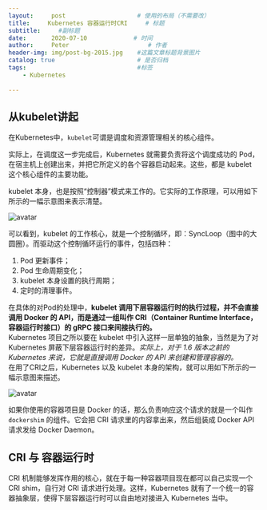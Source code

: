 ```yaml
---
layout:     post                    # 使用的布局（不需要改）
title:     Kubernetes 容器运行时CRI     # 标题 
subtitle:     #副标题
date:       2020-07-10             # 时间
author:     Peter                      # 作者
header-img: img/post-bg-2015.jpg    #这篇文章标题背景图片
catalog: true                       # 是否归档
tags:                               #标签
    - Kubernetes
    
---
```



## 从kubelet讲起

在Kubernetes中，`kubelet`可谓是调度和资源管理相关的核心组件。  

实际上，在调度这一步完成后，Kubernetes 就需要负责将这个调度成功的 Pod，在宿主机上创建出来，并把它所定义的各个容器启动起来。这些，都是 kubelet 这个核心组件的主要功能。  

kubelet 本身，也是按照“控制器”模式来工作的。它实际的工作原理，可以用如下所示的一幅示意图来表示清楚。  

![avatar](https://static001.geekbang.org/resource/image/91/03/914e097aed10b9ff39b509759f8b1d03.png)  

可以看到，kubelet 的工作核心，就是一个控制循环，即：SyncLoop（图中的大圆圈）。而驱动这个控制循环运行的事件，包括四种：  

1. Pod 更新事件；
2. Pod 生命周期变化；
3. kubelet 本身设置的执行周期；
4. 定时的清理事件。  

在具体的对Pod的处理中，**kubelet 调用下层容器运行时的执行过程，并不会直接调用 Docker 的 API，而是通过一组叫作 CRI（Container Runtime Interface，容器运行时接口）的 gRPC 接口来间接执行的。**  
Kubernetes 项目之所以要在 kubelet 中引入这样一层单独的抽象，当然是为了对 Kubernetes 屏蔽下层容器运行时的差异。*实际上，对于 1.6 版本之前的 Kubernetes 来说，它就是直接调用 Docker 的 API 来创建和管理容器的。*  
在用了CRI之后，Kubernetes 以及 kubelet 本身的架构，就可以用如下所示的一幅示意图来描述。  

![avatar](https://static001.geekbang.org/resource/image/51/fe/5161bd6201942f7a1ed6d70d7d55acfe.png)  

如果你使用的容器项目是 Docker 的话，那么负责响应这个请求的就是一个叫作 `dockershim` 的组件。它会把 CRI 请求里的内容拿出来，然后组装成 Docker API 请求发给 Docker Daemon。  

## CRI 与 容器运行时

CRI 机制能够发挥作用的核心，就在于每一种容器项目现在都可以自己实现一个 CRI shim，自行对 CRI 请求进行处理。这样，Kubernetes 就有了一个统一的容器抽象层，使得下层容器运行时可以自由地对接进入 Kubernetes 当中。  





